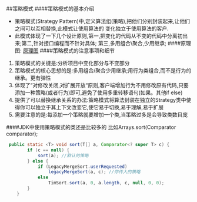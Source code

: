 ##策略模式
####策略模式的基本介绍
- 策略模式(Strategy Pattern)中,定义算法组(策略),把他们分别封装起来,让他们之间可以互相替换,此模式让使用算法的
变化独立于使用算法的客户.
- 此模式体现了一下几个设计原则,第一,把变化的代码从不变的代码中分离初出来;第二,针对接口编程而不针对具体;
第三,多用组合\聚合,少用继承;
####原理图:
[原理图](https://img-blog.csdnimg.cn/20190913104351414.png?x-oss-process=image/watermark,type_ZmFuZ3poZW5naGVpdGk,shadow_10,text_aHR0cHM6Ly9ibG9nLmNzZG4ubmV0L2x1bzYwOTYzMDE5OQ==,size_16,color_FFFFFF,t_70)
####策略模式的注意事项和细节
1. 策略模式的关键是:分析项目中变化部分与不变部分
2. 策略模式的核心思想的是:多用组合/聚合少用继承;用行为类组合,而不是行为的继承。更有弹性
3. 体现了“对修改关闭,对扩展开放“原则,客户端增加行为不用修改原有代码,只要添加一种策略(或者行为)即可,避免了使用多重转移语句(如果。其他if else)
4. 提供了可以替换继承关系的办法:策略模式将算法封装在独立的Strategy类中使得你可以独立于其上下文改变它,使它易于切换,易于理解,易于扩展
5. 需要注意的是:每添加一个策略就要增加一个类,当策略过多是会导致类数目庞

####JDK中使用策略模式的类还是比较多的
比如Arrays.sort(Comparator comparator);
```java
 public static <T> void sort(T[] a, Comparator<? super T> c) {
        if (c == null) {
            sort(a); //默认的策略
        } else {
            if (LegacyMergeSort.userRequested)
                legacyMergeSort(a, c); //你传入的策略
            else
                TimSort.sort(a, 0, a.length, c, null, 0, 0);
        }
    }
```